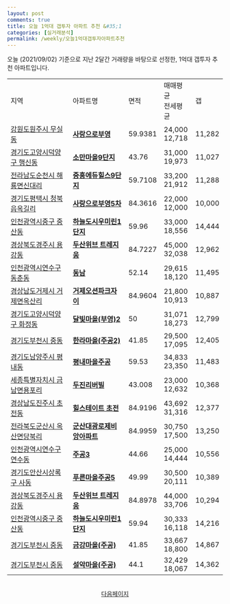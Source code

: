 ```yaml
---
layout: post
comments: true
title: 오늘 1억대 갭투자 아파트 추천 &#35;1
categories: [실거래분석]
permalink: /weekly/오늘1억대갭투자아파트추천
---
```


오늘 (2021/09/02) 기준으로 지난 2달간 거래량을 바탕으로 선정한,
1억대 갭투자 추천 아파트입니다.

<table class="sortable">
  <tr>
    <td>지역</td>
    <td>아파트명</td>
    <td>면적</td>
    <td>매매평균<br>전세평균</td>
    <td>갭</td>
  </tr>

  <tr class="item">
    <td><a href="/apt/강원도원주시무실동">강원도원주시 무실동</a></td>
    <td style="font-weight: bold;"><a href="https://search.naver.com/search.naver?query=무실동 사랑으로부영">사랑으로부영</a></td>
    <td>59.9381</td>
    <td>24,000<br>12,718</td>
    <td>11,282</td>
  </tr>

  <tr class="item">
    <td><a href="/apt/경기도고양시덕양구행신동">경기도고양시덕양구 행신동</a></td>
    <td style="font-weight: bold;"><a href="https://search.naver.com/search.naver?query=행신동 소만마을9단지">소만마을9단지</a></td>
    <td>43.76</td>
    <td>31,000<br>19,973</td>
    <td>11,027</td>
  </tr>

  <tr class="item">
    <td><a href="/apt/전라남도순천시해룡면신대리">전라남도순천시 해룡면신대리</a></td>
    <td style="font-weight: bold;"><a href="https://search.naver.com/search.naver?query=해룡면신대리 중흥에듀힐스9단지">중흥에듀힐스9단지</a></td>
    <td>59.7108</td>
    <td>33,200<br>21,912</td>
    <td>11,288</td>
  </tr>

  <tr class="item">
    <td><a href="/apt/경기도평택시청북읍옥길리">경기도평택시 청북읍옥길리</a></td>
    <td style="font-weight: bold;"><a href="https://search.naver.com/search.naver?query=청북읍옥길리 사랑으로부영5차">사랑으로부영5차</a></td>
    <td>84.3616</td>
    <td>22,000<br>12,000</td>
    <td>10,000</td>
  </tr>

  <tr class="item">
    <td><a href="/apt/인천광역시중구중산동">인천광역시중구 중산동</a></td>
    <td style="font-weight: bold;"><a href="https://search.naver.com/search.naver?query=중산동 하늘도시우미린1단지">하늘도시우미린1단지</a></td>
    <td>59.96</td>
    <td>33,000<br>18,556</td>
    <td>14,444</td>
  </tr>

  <tr class="item">
    <td><a href="/apt/경상북도경주시용강동">경상북도경주시 용강동</a></td>
    <td style="font-weight: bold;"><a href="https://search.naver.com/search.naver?query=용강동 두산위브 트레지움">두산위브 트레지움</a></td>
    <td>84.7227</td>
    <td>45,000<br>32,038</td>
    <td>12,962</td>
  </tr>

  <tr class="item">
    <td><a href="/apt/인천광역시연수구동춘동">인천광역시연수구 동춘동</a></td>
    <td style="font-weight: bold;"><a href="https://search.naver.com/search.naver?query=동춘동 동남">동남</a></td>
    <td>52.14</td>
    <td>29,615<br>18,120</td>
    <td>11,495</td>
  </tr>

  <tr class="item">
    <td><a href="/apt/경상남도거제시거제면옥산리">경상남도거제시 거제면옥산리</a></td>
    <td style="font-weight: bold;"><a href="https://search.naver.com/search.naver?query=거제면옥산리 거제오션파크자이">거제오션파크자이</a></td>
    <td>84.9604</td>
    <td>21,800<br>10,913</td>
    <td>10,887</td>
  </tr>

  <tr class="item">
    <td><a href="/apt/경기도고양시덕양구화정동">경기도고양시덕양구 화정동</a></td>
    <td style="font-weight: bold;"><a href="https://search.naver.com/search.naver?query=화정동 달빛마을(부영)2">달빛마을(부영)2</a></td>
    <td>50</td>
    <td>31,071<br>18,273</td>
    <td>12,799</td>
  </tr>

  <tr class="item">
    <td><a href="/apt/경기도부천시중동">경기도부천시 중동</a></td>
    <td style="font-weight: bold;"><a href="https://search.naver.com/search.naver?query=중동 한라마을(주공2)">한라마을(주공2)</a></td>
    <td>41.85</td>
    <td>29,500<br>17,095</td>
    <td>12,405</td>
  </tr>

  <tr class="item">
    <td><a href="/apt/경기도남양주시평내동">경기도남양주시 평내동</a></td>
    <td style="font-weight: bold;"><a href="https://search.naver.com/search.naver?query=평내동 평내마을주공">평내마을주공</a></td>
    <td>59.53</td>
    <td>34,833<br>23,350</td>
    <td>11,483</td>
  </tr>

  <tr class="item">
    <td><a href="/apt/세종특별자치시금남면용포리">세종특별자치시 금남면용포리</a></td>
    <td style="font-weight: bold;"><a href="https://search.naver.com/search.naver?query=금남면용포리 두진리버빌">두진리버빌</a></td>
    <td>43.008</td>
    <td>23,000<br>12,632</td>
    <td>10,368</td>
  </tr>

  <tr class="item">
    <td><a href="/apt/경상남도진주시초전동">경상남도진주시 초전동</a></td>
    <td style="font-weight: bold;"><a href="https://search.naver.com/search.naver?query=초전동 힐스테이트 초전">힐스테이트 초전</a></td>
    <td>84.9196</td>
    <td>43,692<br>31,316</td>
    <td>12,377</td>
  </tr>

  <tr class="item">
    <td><a href="/apt/전라북도군산시옥산면당북리">전라북도군산시 옥산면당북리</a></td>
    <td style="font-weight: bold;"><a href="https://search.naver.com/search.naver?query=옥산면당북리 군산대광로제비앙아파트">군산대광로제비앙아파트</a></td>
    <td>84.9959</td>
    <td>30,750<br>17,500</td>
    <td>13,250</td>
  </tr>

  <tr class="item">
    <td><a href="/apt/인천광역시연수구연수동">인천광역시연수구 연수동</a></td>
    <td style="font-weight: bold;"><a href="https://search.naver.com/search.naver?query=연수동 주공3">주공3</a></td>
    <td>44.66</td>
    <td>25,000<br>14,444</td>
    <td>10,556</td>
  </tr>

  <tr class="item">
    <td><a href="/apt/경기도안산시상록구사동">경기도안산시상록구 사동</a></td>
    <td style="font-weight: bold;"><a href="https://search.naver.com/search.naver?query=사동 푸른마을주공5">푸른마을주공5</a></td>
    <td>49.99</td>
    <td>30,500<br>20,111</td>
    <td>10,389</td>
  </tr>

  <tr class="item">
    <td><a href="/apt/경상북도경주시용강동">경상북도경주시 용강동</a></td>
    <td style="font-weight: bold;"><a href="https://search.naver.com/search.naver?query=용강동 두산위브 트레지움">두산위브 트레지움</a></td>
    <td>84.8978</td>
    <td>44,000<br>33,706</td>
    <td>10,294</td>
  </tr>

  <tr class="item">
    <td><a href="/apt/인천광역시중구중산동">인천광역시중구 중산동</a></td>
    <td style="font-weight: bold;"><a href="https://search.naver.com/search.naver?query=중산동 하늘도시우미린1단지">하늘도시우미린1단지</a></td>
    <td>59.94</td>
    <td>30,333<br>16,118</td>
    <td>14,216</td>
  </tr>

  <tr class="item">
    <td><a href="/apt/경기도부천시중동">경기도부천시 중동</a></td>
    <td style="font-weight: bold;"><a href="https://search.naver.com/search.naver?query=중동 금강마을(주공)">금강마을(주공)</a></td>
    <td>41.85</td>
    <td>33,667<br>18,800</td>
    <td>14,867</td>
  </tr>

  <tr class="item">
    <td><a href="/apt/경기도부천시중동">경기도부천시 중동</a></td>
    <td style="font-weight: bold;"><a href="https://search.naver.com/search.naver?query=중동 설악마을(주공)">설악마을(주공)</a></td>
    <td>44.1</td>
    <td>32,429<br>18,067</td>
    <td>14,362</td>
  </tr>

  <tr>
      <script async src="https://pagead2.googlesyndication.com/pagead/js/adsbygoogle.js?client=ca-pub-3485438051770037"
          crossorigin="anonymous"></script>
      <ins class="adsbygoogle"
          style="display:block"
          data-ad-format="fluid"
          data-ad-layout-key="-fb+5w+4e-db+86"
          data-ad-client="ca-pub-3485438051770037"
          data-ad-slot="1827090281"></ins>
      <script>
          (adsbygoogle = window.adsbygoogle || []).push({});
      </script>
  </tr>

</table>
<br>
<center><a href="/weekly/오늘1억대갭투자아파트추천2">다음페이지</a></center>
<br><br>
